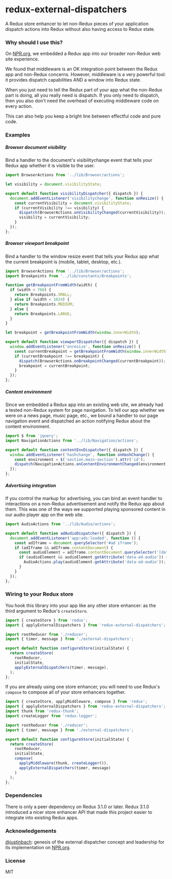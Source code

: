 # redux-external-dispatchers

A Redux store enhancer to let non-Redux pieces of your application dispatch actions into Redux without also having access to Redux state.

### Why should I use this?

On [NPR.org](http://www.npr.org), we embedded a Redux app into our broader non-Redux web site experience.

We found that middleware is an OK integration point between the Redux app and non-Redux concerns. However, middleware is a very powerful tool: it provides dispatch capabilities AND a window into Redux state.

When you just need to tell the Redux part of your app what the non-Redux part is doing, all you really need is dispatch. If you only need to dispatch, then you also don't need the overhead of executing middleware code on every action.

This can also help you keep a bright line between effectful code and pure code.

### Examples

##### Browser document visibility
Bind a handler to the document's visibilitychange event that tells your Redux app whether it is visible to the user.

```javascript
import BrowserActions from '../lib/Browser/actions';

let visibility = document.visibilityState;

export default function visibilityDispatcher({ dispatch }) {
  document.addEventListener('visibilitychange', function onResize() {
    const currentVisibility = document.visibilityState;
    if (currentVisibility !== visibility) {
      dispatch(BrowserActions.onVisibilityChanged(currentVisibility));
      visibility = currentVisibility;
    }
  });
};
```

##### Browser viewport breakpoint
Bind a handler to the window resize event that tells your Redux app what the current breakpoint is (mobile, tablet, desktop, etc.).

```javascript
import BrowserActions from '../lib/Browser/actions';
import Breakpoints from '../lib/constants/Breakpoints';

function getBreakpointFromWidth(width) {
  if (width < 768) {
    return Breakpoints.SMALL;
  } else if (width < 1024) {
    return Breakpoints.MEDIUM;
  } else {
    return Breakpoints.LARGE;
  }
}

let breakpoint = getBreakpointFromWidth(window.innerWidth);

export default function viewportDispatcher({ dispatch }) {
  window.addEventListener('onresize', function onResize() {
    const currentBreakpoint = getBreakpointFromWidth(window.innerWidth);
    if (currentBreakpoint !== breakpoint) {
      dispatch(BrowserActions.onBreakpointChanged(currentBreakpoint));
      breakpoint = currentBreakpoint;
    }
  });
};
```

##### Content environment
Since we embedded a Redux app into an existing web site, we already had a tested non-Redux system for page navigation. To tell our app whether we were on a news page, music page, etc., we bound a handler to our page navigation event and dispatched an action notifying Redux about the content environment.

```javascript
import $ from 'jquery';
import NavigationActions from '../lib/Navigation/actions';

export default function contentEnvDispatcher({ dispatch }) {
  window.addEventListener('hashchange', function onHashChange() {
    const environment = $('section.main-section').attr('id');
    dispatch(NavigationActions.onContentEnvironmentChanged(environment));
  });
};
```

##### Advertising integration
If you control the markup for advertising, you can bind an event handler to interactions on a non-Redux advertisement and notify the Redux app about them. This was one of the ways we supported playing sponsored content in our audio player app on the web site.

```javascript
import AudioActions from '../lib/Audio/actions';

export default function adAudioDispatcher({ dispatch }) {
  document.addEventListener('app:ads:loaded', function () {
    const adIframe = document.querySelector('#ad iframe');
    if (adIframe && adIframe.contentDocument) {
      const audioElement = adIframe.contentDocument.querySelector('[data-ad-audio]');
      if (audioElement && audioElement.getAttribute('data-ad-audio')) {
        AudioActions.play(audioElement.getAttribute('data-ad-audio'));
      } 
    }
  });
};
```

### Wiring to your Redux store

You hook this library into your app like any other store enhancer: as the third argument to Redux's `createStore`.
```javascript
import { createStore } from 'redux';
import { applyExternalDispatchers } from 'redux-external-dispatchers';

import rootReducer from './reducer';
import { timer, message } from './external-dispatchers';

export default function configureStore(initialState) {
  return createStore(
    rootReducer,
    initialState,
    applyExternalDispatchers(timer, message),
  );
};
```

If you are already using one store enhancer, you will need to use Redux's `compose` to compose all of your store enhancers together.

```javascript
import { createStore, applyMiddleware, compose } from 'redux';
import { applyExternalDispatchers } from 'redux-external-dispatchers';
import thunk from 'redux-thunk';
import createLogger from 'redux-logger';

import rootReducer from './reducer';
import { timer, message } from './external-dispatchers';

export default function configureStore(initialState) {
  return createStore(
    rootReducer,
    initialState,
    compose(
      applyMiddleware(thunk, createLogger()),
      applyExternalDispatchers(timer, message)
    )
  );
};
```

### Dependencies
There is only a peer dependency on Redux 3.1.0 or later. Redux 3.1.0 introduced a nicer store enhancer API that made this project easier to integrate into existing Redux apps.

### Acknowledgements
[@justinbach](https://github.com/justinbach): genesis of the external dispatcher concept and leadership for its implementation on [NPR.org](http://www.npr.org).

### License
MIT

